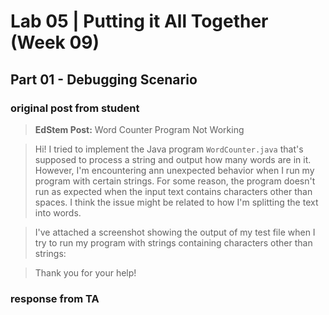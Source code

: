 # Lab 05 | Putting it All Together (Week 09)

## Part 01 - Debugging Scenario

### original post from student 

> **EdStem Post:** Word Counter Program Not Working

> Hi! I tried to implement the Java program ```WordCounter.java``` that's supposed to process a string and output how many words are in it. However, I'm encountering ann unexpected behavior when I run my program with certain strings. For some reason, the program doesn't run as expected when the input text contains characters other than spaces. I think the issue might be related to how I'm splitting the text into words.

> I've attached a screenshot showing the output of my test file when I try to run my program with strings containing characters other than strings: 

> Thank you for your help!

### response from TA
